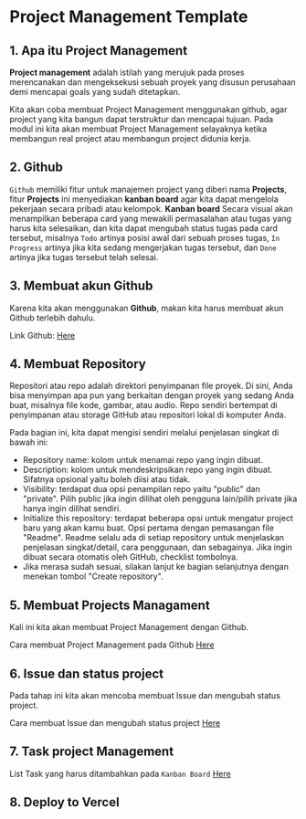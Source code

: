 # Project Management Template

## 1. Apa itu Project Management

**Project management** adalah istilah yang merujuk pada proses merencanakan dan mengeksekusi sebuah proyek yang disusun perusahaan demi mencapai goals yang sudah ditetapkan.

Kita akan coba membuat Project Management menggunakan github, agar project yang kita bangun dapat terstruktur dan mencapai tujuan. Pada modul ini kita akan membuat Project Management selayaknya ketika membangun real project atau membangun project didunia kerja.

## 2. Github

`Github` memiliki fitur untuk manajemen project yang diberi nama **Projects**, fitur **Projects** ini menyediakan **kanban board** agar kita dapat mengelola pekerjaan secara pribadi atau kelompok. **Kanban board** Secara visual akan menampilkan beberapa card yang mewakili permasalahan atau tugas yang harus kita selesaikan, dan kita dapat mengubah status tugas pada card tersebut, misalnya `Todo` artinya posisi awal dari sebuah proses tugas, `In Progress` artinya jika kita sedang mengerjakan tugas tersebut, dan `Done` artinya jika tugas tersebut telah selesai.

## 3. Membuat akun Github

Karena kita akan menggunakan **Github**, makan kita harus membuat akun Github terlebih dahulu.

Link Github: [Here](https://github.com/)

## 4. Membuat Repository

Repositori atau repo adalah direktori penyimpanan file proyek. Di sini, Anda bisa menyimpan apa pun yang berkaitan dengan proyek yang sedang Anda buat, misalnya file kode, gambar, atau audio. Repo sendiri bertempat di penyimpanan atau storage GitHub atau repositori lokal di komputer Anda.

Pada bagian ini, kita dapat mengisi sendiri melalui penjelasan singkat di bawah ini:

- Repository name: kolom untuk menamai repo yang ingin dibuat.
- Description: kolom untuk mendeskripsikan repo yang ingin dibuat. Sifatnya opsional yaitu boleh diisi atau tidak.
- Visibility: terdapat dua opsi penampilan repo yaitu "public" dan "private". Pilih public jika ingin dilihat oleh pengguna lain/pilih private jika hanya ingin dilihat sendiri.
- Initialize this repository: terdapat beberapa opsi untuk mengatur project baru yang akan kamu buat. Opsi pertama dengan pemasangan file "Readme". Readme selalu ada di setiap repository untuk menjelaskan penjelasan singkat/detail, cara penggunaan, dan sebagainya. Jika ingin dibuat secara otomatis oleh GitHub, checklist tombolnya.
- Jika merasa sudah sesuai, silakan lanjut ke bagian selanjutnya dengan menekan tombol "Create repository".

## 5. Membuat Projects Managament

Kali ini kita akan membuat Project Management dengan Github.

Cara membuat Project Management pada Github [Here](https://dumbways-ebook.netlify.app/project-management/membuat-project-managament)

## 6. Issue dan status project

Pada tahap ini kita akan mencoba membuat Issue dan mengubah status project.

Cara membuat Issue dan mengubah status project [Here](https://dumbways-ebook.netlify.app/project-management/issue-dan-status-project)

## 7. Task project Management

List Task yang harus ditambahkan pada `Kanban Board` [Here](https://dumbways-ebook.netlify.app/project-management/task-project-management)

## 8. Deploy to Vercel